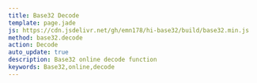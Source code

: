 ```yaml
---
title: Base32 Decode
template: page.jade
js: https://cdn.jsdelivr.net/gh/emn178/hi-base32/build/base32.min.js
method: base32.decode
action: Decode
auto_update: true
description: Base32 online decode function
keywords: Base32,online,decode
---
```

